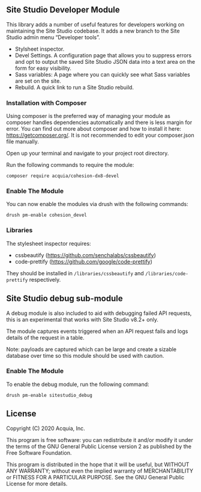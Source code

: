 ## Site Studio Developer Module

This library adds a number of useful features for developers working on maintaining the Site Studio codebase. It adds a new branch to the Site Studio admin menu “Developer tools”.
- Stylsheet inspector.
- Devel Settings. A configuration page that allows you to suppress errors and opt to output the saved Site Studio JSON data into a text area on the form for easy visibility.
- Sass variables: A page where you can quickly see what Sass variables are set on the site.
- Rebuild. A quick link to run a Site Studio rebuild.

### Installation with Composer

Using composer is the preferred way of managing your module as composer handles dependencies automatically and there is less margin for error. You can find out more about composer and how to install it here: https://getcomposer.org/. It is not recommended to edit your composer.json file manually.

Open up your terminal and navigate to your project root directory.

Run the following commands to require the module:

```
composer require acquia/cohesion-dx8-devel
```

### Enable The Module

You can now enable the modules via drush with the following commands:

```
drush pm-enable cohesion_devel
```

### Libraries

The stylesheet inspector requires:

- cssbeautify (https://github.com/senchalabs/cssbeautify)
- code-prettify (https://github.com/google/code-prettify)

They should be installed in `/libraries/cssbeautify` and `/libraries/code-prettify` respectively.

## Site Studio debug sub-module

A debug module is also included to aid with debugging failed API requests, this is an experimental that works with Site Studio v8.2+ only.

The module captures events triggered when an API request fails and logs details of the request in a table.

Note: payloads are captured which can be large and create a sizable database over time so this module should be used with caution.

### Enable The Module

To enable the debug module, run the following command:

```
drush pm-enable sitestudio_debug
```

## License

Copyright (C) 2020 Acquia, Inc.

This program is free software: you can redistribute it and/or modify it under the terms of the GNU General Public License version 2 as published by the Free Software Foundation.

This program is distributed in the hope that it will be useful, but WITHOUT ANY WARRANTY; without even the implied warranty of MERCHANTABILITY or FITNESS FOR A PARTICULAR PURPOSE.  See the GNU General Public License for more details.
